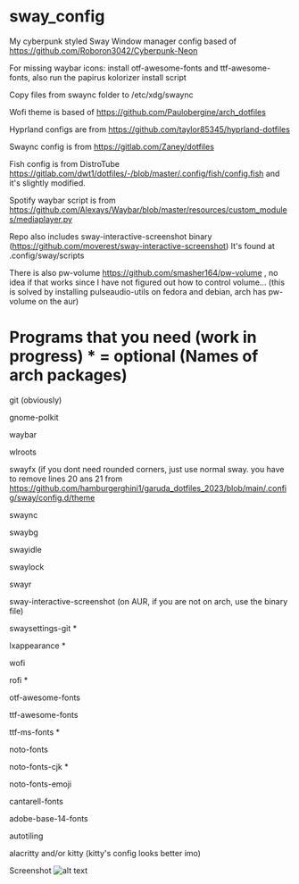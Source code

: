# sway_config

My cyberpunk styled Sway Window manager config based of https://github.com/Roboron3042/Cyberpunk-Neon

For missing waybar icons: install otf-awesome-fonts and ttf-awesome-fonts, also run the papirus kolorizer install script

Copy files from swaync folder to /etc/xdg/swaync

Wofi theme is based of https://github.com/Paulobergine/arch_dotfiles

Hyprland configs are from https://github.com/taylor85345/hyprland-dotfiles

Swaync config is from https://gitlab.com/Zaney/dotfiles

Fish config is from DistroTube https://gitlab.com/dwt1/dotfiles/-/blob/master/.config/fish/config.fish and it's slightly modified.

Spotify waybar script is from https://github.com/Alexays/Waybar/blob/master/resources/custom_modules/mediaplayer.py

Repo also includes sway-interactive-screenshot binary (https://github.com/moverest/sway-interactive-screenshot)
It's found at .config/sway/scripts

There is also pw-volume https://github.com/smasher164/pw-volume , no idea if that works since I have not figured out how to control volume... (this is solved by installing pulseaudio-utils on fedora and debian, arch has pw-volume on the aur)

# Programs that you need (work in progress) * = optional (Names of arch packages)



git (obviously)

gnome-polkit

waybar

wlroots

swayfx (if you dont need rounded corners, just use normal sway. you have to remove lines 20 ans 21 from https://github.com/hamburgerghini1/garuda_dotfiles_2023/blob/main/.config/sway/config.d/theme

swaync 

swaybg

swayidle

swaylock

swayr

sway-interactive-screenshot (on AUR, if you are not on arch, use the binary file)

swaysettings-git *

lxappearance *

wofi

rofi *

otf-awesome-fonts

ttf-awesome-fonts

ttf-ms-fonts *

noto-fonts

noto-fonts-cjk *

noto-fonts-emoji

cantarell-fonts

adobe-base-14-fonts

autotiling

alacritty and/or kitty (kitty's config looks better imo)


Screenshot
![alt text](https://github.com/hamburgerghini1/garuda_dotfiles_2023/blob/main/screenshot_2023-04-24T19%3A15%3A33.png)
